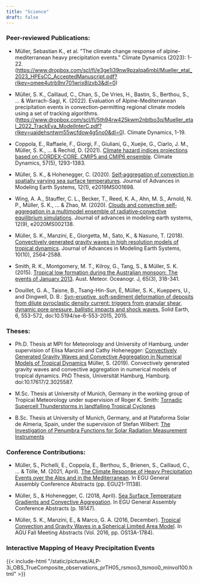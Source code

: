 ```yaml
---
title: "Science"
draft: false
---
```




### Peer-reviewed Publications:

* Müller, Sebastian K., et al. "The climate change response of alpine-mediterranean heavy precipitation events." Climate Dynamics (2023): 1-22. (https://www.dropbox.com/scl/fi/e3ge1i39nw9pzalqa6mbl/Mueller_etal_2023_HPEsCC_AcceptedManuscript.pdf?rlkey=omee4utrb9nr701wrix8lzyb3&dl=0)

* Müller, S. K., Caillaud, C., Chan, S., De Vries, H., Bastin, S., Berthou, S., ... & Warrach-Sagi, K. (2022). Evaluation of Alpine-Mediterranean precipitation events in convection-permitting regional climate models using a set of tracking algorithms. (https://www.dropbox.com/scl/fi/5th94rw425kwm2nbtbo3q/Mueller_etal_2022_TrackEva_ModelInterC.pdf?rlkey=uajdehsntwm55wcfdow4g5no0&dl=0). Climate Dynamics, 1-19.

* Coppola, E., Raffaele, F., Giorgi, F., Giuliani, G., Xuejie, G., Ciarlo, J. M., Müller, S. K., ... & Rechid, D. (2021). [Climate hazard indices projections based on CORDEX-CORE, CMIP5 and CMIP6 ensemble](https://link.springer.com/article/10.1007/s00382-021-05640-z). Climate Dynamics, 57(5), 1293-1383.

* Müller, S. K., & Hohenegger, C. (2020). [Self‐aggregation of convection in spatially varying sea surface temperatures](https://agupubs.onlinelibrary.wiley.com/doi/full/10.1029/2019MS001698). Journal of Advances in Modeling Earth Systems, 12(1), e2019MS001698.

* Wing, A. A., Stauffer, C. L., Becker, T., Reed, K. A., Ahn, M. S., Arnold, N. P., Müller, S. K., ... & Zhao, M. (2020). [Clouds and convective self‐aggregation in a multimodel ensemble of radiative‐convective equilibrium simulations](https://agupubs.onlinelibrary.wiley.com/doi/full/10.1029/2020MS002138). Journal of advances in modeling earth systems, 12(9), e2020MS002138.

* Müller, S. K., Manzini, E., Giorgetta, M., Sato, K., & Nasuno, T. (2018). [Convectively generated gravity waves in high resolution models of tropical dynamics](https://agupubs.onlinelibrary.wiley.com/doi/full/10.1029/2018MS001390). Journal of Advances in Modeling Earth Systems, 10(10), 2564-2588.

* Smith, R. K., Montgomery, M. T., Kilroy, G., Tang, S., & Müller, S. K. (2015). [Tropical low formation during the Australian monsoon: The events of January 2013](https://www.researchgate.net/profile/Shengming-Tang/publication/313886076_Tropical_low_formation_during_the_Australian_monsoon_the_events_of_January_2013_paper_updated_July_2016/links/5ff4482a299bf140887082fa/Tropical-low-formation-during-the-Australian-monsoon-the-events-of-January-2013-paper-updated-July-2016.pdf). Aust. Meteor. Oceanogr. J, 65(3), 318-341.

* Douillet, G. A., Taisne, B., Tsang-Hin-Sun, È, Müller, S. K., Kueppers, U., and Dingwell, D. B.: [Syn-eruptive, soft-sediment deformation of deposits from dilute pyroclastic density current: triggers from granular shear, dynamic pore pressure, ballistic impacts and shock waves](
https://se.copernicus.org/articles/6/553/2015/se-6-553-2015.html), Solid Earth, 6, 553-572, doi:10.5194/se-6-553-2015, 2015.


### Theses:

* Ph.D. Thesis at MPI for Meteorology and University of Hamburg, under supervision of Elisa Manzini and Cathy Hohenegger: [Convectively Generated Gravity Waves and Convective Aggregation in Numerical Models of Tropical Dynamics](https://www.dropbox.com/s/n64qqr5vccljes6/Dissertation_Sebastian_K_Mueller.pdf?dl=0) Müller, S. (2019). Convectively generated gravity waves and convective aggregation in numerical models of tropical dynamics. PhD Thesis, Universität Hamburg, Hamburg. doi:10.17617/2.3025587. 


* M.Sc. Thesis at University of Munich, Germany in the working group of Tropical Meteorology under supervision of Roger K. Smith: [Tornadic Supercell Thunderstorms in landfalling Tropical Cyclones](https://www.dropbox.com/s/rfpiys75ked9cqa/msc_thesis_sebastian_mueller_2013.pdf?dl=0)


* B.Sc. Thesis at University of Munich, Germany, and at Plataforma Solar de Almeria, Spain, under the supervision of Stefan Wilbert: [The Investigation of Penumbra Functions for Solar Radiation Measurement Instruments](https://elib.dlr.de/67557/)



### Conference Contributions:

* Müller, S., Pichelli, E., Coppola, E., Berthou, S., Brienen, S., Caillaud, C., ... & Tölle, M. (2021, April). [The Climate Response of Heavy Precipitation Events over the Alps and in the Mediterranean](https://ui.adsabs.harvard.edu/abs/2021EGUGA..2311138M/abstract). In EGU General Assembly Conference Abstracts (pp. EGU21-11138).

* Müller, S., & Hohenegger, C. (2018, April). [Sea Surface Temperature Gradients and Convective Aggregation](https://ui.adsabs.harvard.edu/abs/2018EGUGA..2018147M/abstract). In EGU General Assembly Conference Abstracts (p. 18147).

* Müller, S. K., Manzini, E., & Marco, G. A. (2016, December). [Tropical Convection and Gravity Waves in a Spherical Limited Area Model](https://ui.adsabs.harvard.edu/abs/2016AGUFMOS13A1784M/abstract). In AGU Fall Meeting Abstracts (Vol. 2016, pp. OS13A-1784).




### Interactive Mapping of Heavy Precipitation Events
{{< include-html "/static/pictures/ALP-3i_OBS_TrueComposite_observations_prTH05_rsmoo3_tsmoo0_minvol100.html" >}}



<!-- 
{{< embed-pdf url="./static/documents/home/skm/work/Seminars_Talks_Conferences/EUCP_202205/FinalEUCP_SKM.pdf"  hidePaginator="true" >}}

<script src="https://documentcloud.adobe.com/view-sdk/main.js"></script> <script type="text/javascript"> document.addEventListener("adobe_dc_view_sdk.ready", function(){ var adobeDCView = new AdobeDC.View({clientId: "5b6be996ab824b0e8113830d11740fa3", divId: "adobe-dc-view"}); adobeDCView.previewFile({ content:{location: {"/home/skm/work/Seminars_Talks_Conferences/EUCP_202205/FinalEUCP_SKM.pdf"}}, metaData:{fileName: "cantabria-2016-E1.pdf"} }, {embedMode: "IN_LINE"}); }); </script>  -->